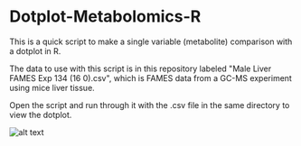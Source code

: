 # Dotplot-Metabolomics-R
This is a quick script to make a single variable (metabolite) comparison with a dotplot in R.

The data to use with this script is in this repository labeled "Male Liver FAMES Exp 134 (16 0).csv", which is FAMES data from a GC-MS experiment using mice liver tissue. 

Open the script and run through it with the .csv file in the same directory to view the dotplot.

![alt text](https://github.com/vinmperez/Dotplot-Metabolomics-R/16_0.png)

